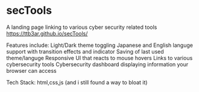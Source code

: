 # secTools
A landing page linking to various cyber security related tools
https://ttb3ar.github.io/secTools/

Features include:
Light/Dark theme toggling
Japanese and English languge support with transition effects and indicator
Saving of last used theme/languge
Responsive UI that reacts to mouse hovers
Links to various cybersecurity tools
Cybersecurity dashboard displaying information your browser can access 

Tech Stack: html,css,js (and i still found a way to bloat it)
